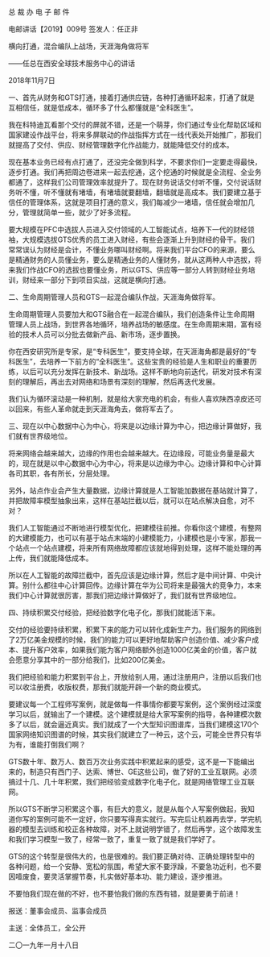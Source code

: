 ﻿总 裁 办 电 子 邮 件

 

电邮讲话【2019】009号           签发人：任正非

横向打通，混合编队上战场，天涯海角做将军

——任总在西安全球技术服务中心的讲话

2018年11月7日

一、首先从财务和GTS打通，接着打通供应链，各种打通循环起来，打通了就是互相信任，就是低成本，循环多了什么都懂就是“全科医生”。

我在科特迪瓦看那个交付的屏就不错，还是一个萌芽，你们通过专业化帮助区域和国家建设作战平台，将来多屏联动的作战指挥方式在一线代表处开始推广，那我们就提高了交付、供应、财经管理数字化作战能力，就能降低交付的成本。

现在基本业务已经有点打通了，还没完全做到科学，不要求你们一定要走得最快，逐步打通。我们再把周边卷进来一起去挖通，这个挖通的时候就是全流程、全业务都通了，这样我们公司管理效率就提升了。现在财务说话交付听不懂，交付说话财务听不懂，听不懂就有堵墙，有堵墙就要翻墙，翻墙就是高成本。我们要建立基于信任的管理体系，这就是项目打通的意义，我们每减少一堵墙，信任就会增加几分，管理就简单一些，就少了好多流程。

要大规模在PFC中选拔人员进入交付领域的人工智能试点，培养下一代的财经领袖，大规模选拔GTS优秀的员工进入财经，有些会逐渐上升到财经的骨干。我们常常误认为财经是会计，不懂业务哪叫财经啊。将来我们平台CFO的来源，要么是精通财务的人员懂业务，要么是精通业务的人懂财务，就从这两种人中选拔，将来我们作战CFO的选拔也要懂业务，所以GTS、供应等一部分人转到财经业务培训，财经来一部分下到项目实战，这就是横向打通。

 

二、生命周期管理人员和GTS一起混合编队作战，天涯海角做将军。

生命周期管理人员要加大和GTS融合在一起混合编队，我们创造条件让生命周期管理人员上战场，到世界各地循环，培养战场的敏感度。在生命周期末期，富有经验的技术人员可以分批去做新产品、新市场，逐步置换。

你在西安研究所是专家，是“专科医生”，要支持全球，在天涯海角都是最好的“专科医生”，去培养一下前方的“全科医生”。这些宝贵的经验是人生和职业的重要历练，以后可以充分发挥在新技术、新战场。这样不断地向前迭代，研发对技术有深刻的理解后，再出去对网络和场景有深刻的理解，然后再迭代发展。

我们认为循环滚动是一种机制，就是给大家充电的机会，有些人喜欢陕西凉皮还可以回来，有些人革命就走到天涯海角去，做将军去了。

 

三、现在以中心数据中心为中心，将来是以边缘计算为中心，把边缘计算做好，我们就有世界级地位。

将来网络会越来越大，边缘的作用也会越来越大。在边缘段，可能业务量是最大的，现在就是以中心数据中心为中心，将来是以边缘为中心。边缘计算和中心计算各司其职，各有所长，分层处理。

另外，站点作业会产生大量数据，边缘计算就是人工智能加数据在基站就计算了，并把故障率模型抽象出来，这样在基站拦截以后，就可以在站点解决自愈，对不对？

我们人工智能通过不断地进行模型优化，把建模往前推。你看你这个建模，有整网的大建模能力，也可以有基于站点末端的小建模能力，小建模也是小专家，那我一个站点一个站点建模，将来所有网络故障都应该就地得到处理，这样不能处理的再上传，我们就能降低成本。

所以在人工智能的故障拦截中，首先应该是边缘计算，然后才是中间计算、中央计算。别什么都往中心计算回传。边缘计算在华为公司将来是最强大的竞争力，本来我们中心计算就很厉害，那我们把边缘计算做好了，我们就有世界级地位。

 

四、持续积累交付经验，把经验数字化电子化，那我们就能活下来。

交付的经验要持续积累，积累下来的能力可以转化成新生产力。我们服务的网络到了2万亿美金规模的时候，我们的能力可以更好地帮助客户创造价值、减少客户成本、提升客户效率，如果我们能为客户网络额外创造1000亿美金的价值，客户就会愿意分享其中的一部分给我们，比如200亿美金。

我们把经验和能力积累到平台上，开放给别人用，通过注册用户，注册以后我们也可以收注册费，收版权费，那我们就能开辟一个新的商业模式。

要建议每一个工程师写案例，就是做每一件事情你都要写案例，这个案例经过深度学习以后，就输出了一个建模。这个建模就是给大家写案例的指导，各种建模次数多了以后，就会逼近真实。我们就成了一个大型知识图谱库，当我们建模这170个国家网络知识图谱的时候，其实我们就建立了一种云，这个云，可能全世界只有华为有，谁能打倒我们啊？

GTS数十年、数万人、数百万次业务实践中积累起来的感受，这不是一下能编出来的，制造只有西门子、达索、博世、GE这些公司，做了好的工业互联网。必须搞过十几、几十年积累，我们把经验变成数字化电子化，就是网络管理工业互联网。

所以GTS不断学习积累这个事，有巨大的意义，就是从每个人写案例做起，我知道你写的案例可能不一定好，你只要写得真实就行。写完后让机器再去学，学完机器的模型去训练和校正各种故障，对不上就说明学错了，然后再学，这个故障发生和我们学习模型一致了，经常一致了，重复一致了就是我们学好了。

GTS的这个转型是很伟大的，也是很难的。我们要正确对待、正确处理转型中的各种问题，给一个安静、宽松的氛围，希望大家不要浮躁，不要急功近利，也不要因噎废食，要灵活掌握节奏，扎实做好基本功、能力建设，逐步推进。

不要怕我们现在做的不好，也不要怕我们做的东西有错，就是要勇于前进！

 


报送：董事会成员、监事会成员

主送：全体员工，全公开

二〇一九年一月十八日